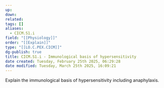 ```yaml
---
up: 
down: 
related: 
tags: []
aliases:
  - CICM.S1.i
field: "[[Physiology]]"
order: "[[Explain]]"
type: "[[LO.C.PEX.CICM]]"
dg-publish: true
title: CICM.S1.i - Immunological basis of hypersensitivity
date created: Tuesday, February 25th 2025, 06:29:28
date modified: Tuesday, March 25th 2025, 16:09:21
---
```


Explain the immunological basis of hypersensitivity including anaphylaxis.
